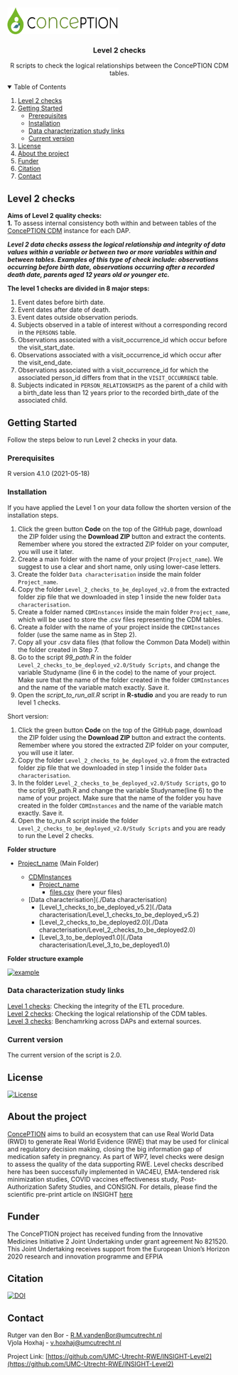 
<!-- PROJECT LOGO -->
<br />
<p align="left">
  <a href="https://github.com/UMC-Utrecht-RWE/ConcePTION-Level2">
    <img src="images/conception_logo.png" alt="Logo" width="250" height="60">
  </a>
  </p>
  
 <h3 align="center">Level 2 checks</h3>
 <p align="center"> R scripts to check the logical relationships between the ConcePTION CDM tables. </p>
 
<!-- TABLE OF CONTENTS -->
<details open="open">
  <summary>Table of Contents</summary>
  <ol>
    <li>
      <a href="#level-2-checks">Level 2 checks</a>
    </li>
    <li>
      <a href="#getting-started">Getting Started</a>
      <ul>
        <li><a href="#prerequisites">Prerequisites</a></li>
        <li><a href="#installation">Installation</a></li>
        <li><a href="#links">Data characterization study links</a></li> 
        <li><a href="#installation">Current version</a></li>
      </ul>
    </li>
    <li><a href="#license">License</a></li>
     <li><a href="#about-the-project">About the project</a></li>
     <li><a href="#funder">Funder</a></li>
    <li><a href="#citation">Citation</a></li>
    <li><a href="#contact">Contact</a></li>
  </ol>
</details>

<!-- Level 2 checks -->
## Level 2 checks

**Aims of Level 2 quality checks:**      
**1.**	To assess internal consistency both within and between tables of the [ConcePTION CDM]((https://docs.google.com/spreadsheets/d/1hc-TBOfEzRBthGP78ZWIa13C0RdhU7bK/edit#gid=413205035)) instance for each DAP.       

***Level 2 data checks assess the logical relationship and integrity of data values within a variable or between two or  more variables within and between tables.  Examples of this type of check include: observations occurring before birth date, observations occurring after a recorded death date, parents aged 12 years old or younger etc.*** 

**The level 1 checks are divided in 8 major steps:**   

1.	Event dates before birth date.   
2.	Event dates after date of death.   
3.	Event dates outside observation periods.   
4.	Subjects observed in a table of interest without a corresponding record in the `PERSONS` table.   
5.	Observations associated with a visit_occurrence_id which occur before the visit_start_date.    
6.	Observations associated with a visit_occurrence_id which occur after the visit_end_date.   
7.	Observations associated with a visit_occurrence_id for which the associated person_id differs from that in the `VISIT_OCCURRENCE` table.   
8.	Subjects indicated in `PERSON_RELATIONSHIPS` as the parent of a child with a birth_date less than 12 years prior to the recorded birth_date of the associated child.   

<!-- GETTING STARTED -->
## Getting Started

Follow the steps below to run Level 2 checks in your data.   

### Prerequisites

R version 4.1.0 (2021-05-18)   

### Installation

If you have applied the Level 1 on your data follow the shorten version of the installation steps.

1.	Click the green button **Code** on the top of the GitHub page, download the ZIP folder using the **Download ZIP** button and extract the contents. Remember where you stored the extracted ZIP folder on your computer, you will use it later.   
2.	Create a main folder with the name of your project (`Project_name`). We suggest to use a clear and short name, only using lower-case letters.
3.	Create the folder `Data characterisation` inside the main folder `Project_name`. 
4.	Copy the folder `Level_2_checks_to_be_deployed_v2.0` from the extracted folder zip file that we downloaded in step 1 inside the new folder `Data characterisation`. 
5.	Create a folder named `CDMInstances` inside the main folder `Project_name`, which will be used to store the .csv files representing the CDM tables.
6.	Create a folder with the name of your project inside the `CDMInstances` folder (use the same name as in Step 2).
7.	Copy all your .csv data files (that follow the Common Data Model) within the folder created in Step 7.
8.	Go to the script *99_path.R* in the folder `Level_2_checks_to_be_deployed_v2.0/Study Scripts`, and change the variable Studyname (line 6 in the code) to the name of your project. Make sure that the name of the folder created in the folder `CDMInstances` and the name of the variable match exactly. Save it.
9.	Open the *script_to_run_all.R*  script in **R-studio** and you are ready to run level 1 checks.


Short version:

1. Click the green button **Code** on the top of the GitHub page, download the ZIP folder using the **Download ZIP** button and extract the contents. Remember where you stored the extracted ZIP folder on your computer, you will use it later.        
2. Copy the folder `Level_2_checks_to_be_deployed_v2.0` from the extracted folder zip file that we downloaded in step 1 inside the folder `Data characterisation`. 
3. In the folder `Level_2_checks_to_be_deployed_v2.0/Study Scripts`, go to the script 99_path.R and change the variable Studyname(line 6) to the name of your project. Make sure that the name of the folder you have created in the folder `CDMInstances` and the name of the variable match exactly. Save it.         
4. Open the to_run.R script inside the folder `Level_2_checks_to_be_deployed_v2.0/Study Scripts` and you are ready to run the Level 2 checks.    


**Folder structure**

* [Project_name](./Project_name) (Main Folder)

    * [CDMInstances](./CDMInstances)
        * [Project_name](./CDMInstances/Project_name)
            * [files.csv](./CDMInstances/Project_name/files.csv) (here your files)    
     * [Data characterisation](./Data characterisation) 
       * [Level_1_checks_to_be_deployed_v5.2](./Data characterisation/Level_1_checks_to_be_deployed_v5.2)
       * [Level_2_checks_to_be_deployed2.0](./Data characterisation/Level_2_checks_to_be_deployed2.0)
       * [Level_3_to_be_deployed1.0](./Data characterisation/Level_3_to_be_deployed1.0)

**Folder structure example**

<p align="left">
  <a href="https://github.com/vjolahoxhaj/Level-1-checks">
    <img src="images/example_folderStructure.png" alt="example" width="284" height="304">
  </a>
  </p>
  
<!-- LINKS -->
### Data characterization study links   

[Level 1 checks](https://github.com/UMC-Utrecht-RWE/INSIGHT-Level1): Checking the integrity of the ETL procedure.     
[Level 2 checks](https://github.com/UMC-Utrecht-RWE/INSIGHT-Level2): Checking the logical relationship of the CDM tables.    
[Level 3 checks](https://github.com/UMC-Utrecht-RWE/INSIGHT-Level3): Benchamrking across DAPs and external sources.     

### Current version

The current version of the script is 2.0.

<!-- LICENSE -->
## License
[![License](https://img.shields.io/badge/License-BSD_2--Clause-orange.svg)](https://opensource.org/licenses/BSD-2-Clause)



<!-- ABOUT THE PROJECT -->
## About the project
[ConcePTION](https://www.imi-conception.eu) aims to build an ecosystem that can use Real World Data (RWD) to generate Real World Evidence (RWE) that may be used for clinical and regulatory decision making, closing the big information gap of medication safety in pregnancy. As part of WP7, level checks were design to assess the quality of the data supporting RWE. Level checks described here has been successfully implemented in VAC4EU, EMA-tendered risk minimization studies, COVID vaccines effectiveness study, Post-Authorization Safety Studies, and CONSIGN. For details, please find the scientific pre-print article on INSIGHT [here](https://www.medrxiv.org/content/10.1101/2023.10.30.23297753v1) 

<!-- FUNDER -->
## Funder
The ConcePTION project has received funding from the Innovative Medicines Initiative 2 Joint Undertaking under grant agreement No 821520. This Joint Undertaking receives support from the European Union’s Horizon 2020 research and innovation programme and EFPIA

<!-- CITATION -->
## Citation
[![DOI](https://zenodo.org/badge/708763048.svg)](https://zenodo.org/doi/10.5281/zenodo.10035168)

<!-- CONTACT -->
## Contact

Rutger van den Bor - R.M.vandenBor@umcutrecht.nl    
Vjola Hoxhaj - v.hoxhaj@umcutrecht.nl     

Project Link: [https://github.com/UMC-Utrecht-RWE/INSIGHT-Level2](https://github.com/UMC-Utrecht-RWE/INSIGHT-Level2)

